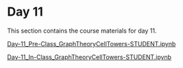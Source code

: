 Day 11
=======================
This section contains the course materials for day 11.

[Day-11_Pre-Class_GraphTheoryCellTowers-STUDENT.ipynb](../daily/Day-11/Day-11_Pre-Class_GraphTheoryCellTowers-STUDENT.ipynb)

[Day-11_In-Class_GraphTheoryCellTowers-STUDENT.ipynb](../daily//Day-11/Day-11_In-Class_GraphTheoryCellTowers-STUDENT.ipynb)
